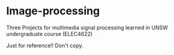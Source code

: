# Image-processing
Three Projects for multimedia signal processing learned in UNSW undergraduate course (ELEC4622)

Just for reference!! Don't copy.
